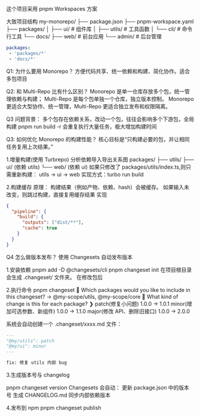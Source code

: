这个项目采用 pnpm Workspaces 方案

大致项目结构
my-monorepo/
├── package.json
├── pnpm-workspace.yaml
├── packages/
│ ├── ui/ # 组件库
│ ├── utils/ # 工具函数
│ └── cli/ # 命令行工具
└── docs/
├── web/ # 前台应用
└── admin/ # 后台管理

```pnpm-workspace.yaml
packages:
 - 'packages/*'
 - 'docs/*'
```

Q1: 为什么要用 Monorepo？
方便代码共享、统一依赖和构建、简化协作。适合多包项目

Q2: 和 Multi-Repo 比有什么区别？
Monorepo 是单一仓库存放多个包，统一管理依赖与构建；
Multi-Repo 是每个包单独一个仓库，独立版本控制。
Monorepo 更适合大型协作、统一管理，Multi-Repo 更适合独立发布和权限隔离。

Q3 问题背景：
多个包存在依赖关系，改动一个包，往往会影响多个下游包，全局构建
pnpm run build -r 会重复执行大量任务，极大增加构建时间

Q3: 如何优化 Monorepo 的构建性能？
核心目标是“只构建必要的包，并让相同任务复用上次结果。”

1.增量构建(使用 Turbrepo)
分析依赖导入导出关系图
packages/
├── utils/
├── ui/ (依赖 utils)
└── web/ (依赖 ui)
如果只修改了 packages/utils/index.ts,则只需重新构建：
utils → ui → web
实现方式：turbo run build

2.构建缓存
原理：
构建结果（例如产物、依赖、hash）会被缓存。
如果输入未改变，则跳过构建，直接复用缓存结果
实现

```turbo.json
{
  "pipeline": {
    "build": {
      "outputs": ["dist/**"],
      "cache": true
    }
  }
}
```

Q4 怎么做版本发布？
使用 Changesets 自动发布版本

1.安装依赖
pnpm add -D @changesets/cli
pnpm changeset init
在项目根目录会生成 .changeset/ 文件夹。
在修改包后

2.执行命令
pnpm changeset
🦋 Which packages would you like to include in this changeset?
→ @my-scope/utils, @my-scope/core
🦋 What kind of change is this for each package?
❯ patch(修复小问题) 1.0.0 → 1.0.1
minor(增加可选参数、新组件) 1.0.0 → 1.1.0
major(修改 API、删除旧接口) 1.0.0 → 2.0.0

系统会自动创建一个 .changeset/xxxx.md 文件：

```.changeset/xxxx.md
---
"@my/utils": patch
"@my/ui": minor
---

fix: 修复 utils 内部 bug
```

3.生成版本号与 changelog

pnpm changeset version
Changesets 会自动：
更新 package.json 中的版本号
生成 CHANGELOG.md
同步内部依赖版本

4.发布到 npm
pnpm changeset publish
